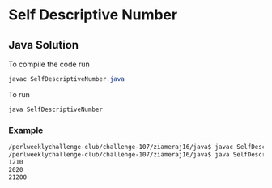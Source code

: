 # Self Descriptive Number
## Java Solution

To compile the code run
```java
javac SelfDescriptiveNumber.java
```
To run
```java
java SelfDescriptiveNumber
```
### Example
```bash
/perlweeklychallenge-club/challenge-107/ziameraj16/java$ javac SelfDescriptiveNumber.java
/perlweeklychallenge-club/challenge-107/ziameraj16/java$ java SelfDescriptiveNumber
1210
2020
21200
```
